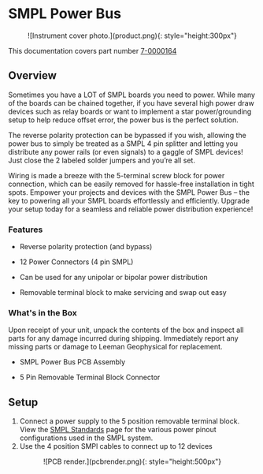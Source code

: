 # SMPL Power Bus
<center>
![Instrument cover photo.](product.png){: style="height:300px"}
</center>

This documentation covers part number <a href="https://leemangeophysical.com/product/smpl_modular_power_bus/" target="_blank" rel="noopener noreferrer">7-0000164</a>

## Overview
Sometimes you have a LOT of SMPL boards you need to power. While many of the
boards can be chained together, if you have several high power draw devices such
as relay boards or want to implement a star power/grounding setup to help reduce
offset error, the power bus is the perfect solution.  
  
The reverse polarity protection can be bypassed if you wish, allowing the power
bus to simply be treated as a SMPL 4 pin splitter and letting you distribute any
power rails (or even signals) to a gaggle of SMPL devices! Just close the 2
labeled solder jumpers and you’re all set.  
  
Wiring is made a breeze with the 5-terminal screw block for power connection,
which can be easily removed for hassle-free installation in tight spots. Empower
your projects and devices with the SMPL Power Bus – the key to powering all your
SMPL boards effortlessly and efficiently. Upgrade your setup today for a
seamless and reliable power distribution experience!

### Features  

* Reverse polarity protection (and bypass)

* 12 Power Connectors (4 pin SMPL)

* Can be used for any unipolar or bipolar power distribution  

* Removable terminal block to make servicing and swap out easy

### What's in the Box
Upon receipt of your unit, unpack the contents of the box and inspect all parts
for any damage incurred during shipping. Immediately report any missing parts or
damage to Leeman Geophysical for replacement.

* SMPL Power Bus PCB Assembly

* 5 Pin Removable Terminal Block Connector

## Setup
1. Connect a power supply to the 5 position removable terminal block. View the
   [SMPL Standards](../smpl_standard.md) page for the various power pinout
   configurations used in the SMPL system.
1. Use the 4 position SMPl cables to connect up to 12 devices
<center>
![PCB render.](pcbrender.png){: style="height:500px"}
</center>